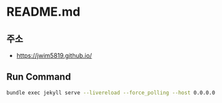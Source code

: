 # README.md

## 주소

- <https://jwim5819.github.io/>

## Run Command

```bash
bundle exec jekyll serve --livereload --force_polling --host 0.0.0.0
```
